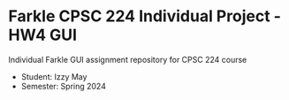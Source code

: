 # Farkle CPSC 224 Individual Project - HW4 GUI

Individual Farkle GUI assignment repository for CPSC 224 course

- Student:  Izzy May
- Semester: Spring 2024
